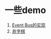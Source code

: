 # 一些demo

1. [Event Bus的实现](https://github.com/crcong/demo/tree/master/EventEmitter)
2. [井字棋](https://github.com/crcong/demo/tree/master/TicTacToe)

